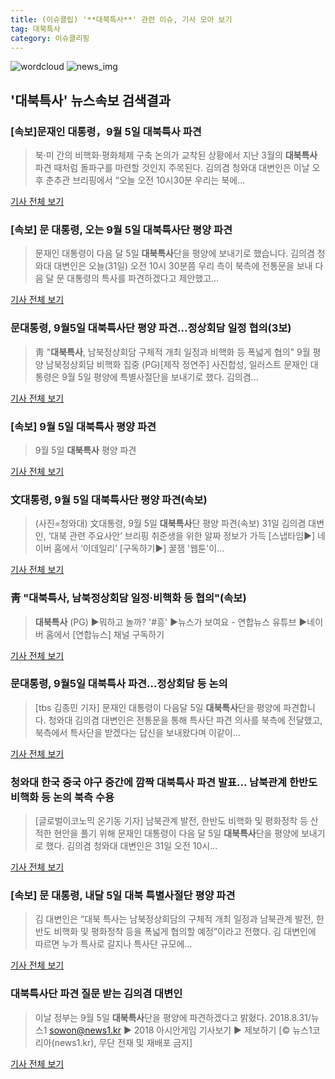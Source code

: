 ```yaml
---
title: (이슈클립) '**대북특사**' 관련 이슈, 기사 모아 보기
tag: 대북특사
category: 이슈클리핑
---
```

![wordcloud](https://s3.ap-northeast-2.amazonaws.com/lyrics101-wordcloud/2018-08-31-1535702894.png)
![news_img](https://user-images.githubusercontent.com/42597476/44507050-1206f400-a6e4-11e8-8d98-7ffbfebb353f.png)
## **'**대북특사**'** 뉴스속보 검색결과
### [속보]문재인 대통령，9월 5일 **대북특사** 파견

>북·미 간의 비핵화·평화체제 구축 논의가 교착된 상황에서 지난 3월의 **대북특사** 파견 때처럼 돌파구를 마련할 것인지 주목된다. 김의겸 청와대 대변인은 이날 오후 춘추관 브리핑에서 “오늘 오전 10시30분 우리는 북에...

<a href="http://news.khan.co.kr/kh_news/khan_art_view.html?artid=201808311641001&code=910100" target="_blank">기사 전체 보기</a>

### [속보] 문 대통령, 오는 9월 5일 **대북특사**단 평양 파견

>문재인 대통령이 다음 달 5일 **대북특사**단을 평양에 보내기로 했습니다. 김의겸 청와대 대변인은 오늘(31일) 오전 10시 30분쯤 우리 측이 북측에 전통문을 보내 다음 달 문 대통령의 특사를 파견하겠다고 제안했고...

<a href="https://news.sbs.co.kr/news/endPage.do?news_id=N1004915277&plink=ORI&cooper=NAVER" target="_blank">기사 전체 보기</a>

### 문대통령, 9월5일 **대북특사**단 평양 파견…정상회담 일정 협의(3보)

>靑 "**대북특사**, 남북정상회담 구체적 개최 일정과 비핵화 등 폭넓게 협의" 9월 평양 남북정상회담 비핵화 집중 (PG)[제작 정연주] 사진합성, 일러스트 문재인 대통령은 9월 5일 평양에 특별사절단을 보내기로 했다. 김의겸...

<a href="http://app.yonhapnews.co.kr/YNA/Basic/SNS/r.aspx?c=AKR20180831141051001&did=1195m" target="_blank">기사 전체 보기</a>

### [속보] 9월 5일 **대북특사** 평양 파견

>9월 5일 **대북특사** 평양 파견

<a href="http://www.kukinews.com/news/article.html?no=581550" target="_blank">기사 전체 보기</a>

### 文대통령, 9월 5일 **대북특사**단 평양 파견(속보)

>(사진=청와대) 文대통령, 9월 5일 **대북특사**단 평양 파견(속보) 31일 김의겸 대변인, ‘대북 관련 주요사안’ 브리핑 취준생을 위한 알짜 정보가 가득 [스냅타임▶] 네이버 홈에서 ‘이데일리’ [구독하기▶] 꿀잼 '웹툰'이...

<a href="http://www.edaily.co.kr/news/newspath.asp?newsid=03555526619312896" target="_blank">기사 전체 보기</a>

### 靑 "**대북특사**, 남북정상회담 일정·비핵화 등 협의"(속보)

>**대북특사** (PG) ▶뭐하고 놀까? '#흥' ▶뉴스가 보여요 - 연합뉴스 유튜브 ▶네이버 홈에서 [연합뉴스] 채널 구독하기

<a href="http://app.yonhapnews.co.kr/YNA/Basic/SNS/r.aspx?c=AKR20180831141400001&did=1195m" target="_blank">기사 전체 보기</a>

### 문대통령, 9월5일 **대북특사** 파견…정상회담 등 논의

>[tbs 김종민 기자] 문재인 대통령이 다음달 5일 **대북특사**단을 평양에 파견합니다. 청와대 김의겸 대변인은 전통문을 통해 특사단 파견 의사를 북측에 전달했고, 북측에서 특사단을 받겠다는 답신을 보내왔다며 이같이...

<a href="http://www.tbs.seoul.kr/news/bunya.do?method=daum_html2&typ_800=9&seq_800=10298892" target="_blank">기사 전체 보기</a>

### 청와대 한국 중국 야구 중간에 깜짝 **대북특사** 파견 발표... 남북관계 한반도 비핵화 등 논의 북측 수용

>[글로벌이코노믹 온기동 기자] 남북관계 발전, 한반도 비핵화 및 평화정착 등 산적한 현안을 풀기 위해 문재인 대통령이 다음 달 5일 **대북특사**단을 평양에 보내기로 했다. 김의겸 청와대 대변인은 31일 오전 10시...

<a href="http://www.g-enews.com/ko-kr/news/article/news_all/2018083117020245354e4869c120_1/article.html" target="_blank">기사 전체 보기</a>

### [속보] 문 대통령, 내달 5일 대북 특별사절단 평양 파견

>김 대변인은 “대북 특사는 남북정상회담의 구체적 개최 일정과 남북관계 발전, 한반도 비핵화 및 평화정착 등을 폭넓게 협의할 예정”이라고 전했다. 김 대변인에 따르면 누가 특사로 갈지나 특사단 규모에...

<a href="http://news.joins.com/article/olink/22523883" target="_blank">기사 전체 보기</a>

### **대북특사**단 파견 질문 받는 김의겸 대변인

>이날 정부는 9월 5일 **대북특사**단을 평양에 파견하겠다고 밝혔다. 2018.8.31/뉴스1 sowon@news1.kr ▶ 2018 아시안게임 기사보기 ▶ 제보하기 [© 뉴스1코리아(news1.kr), 무단 전재 및 재배포 금지]

<a href="http://news1.kr/photos/view/?3279879" target="_blank">기사 전체 보기</a>


